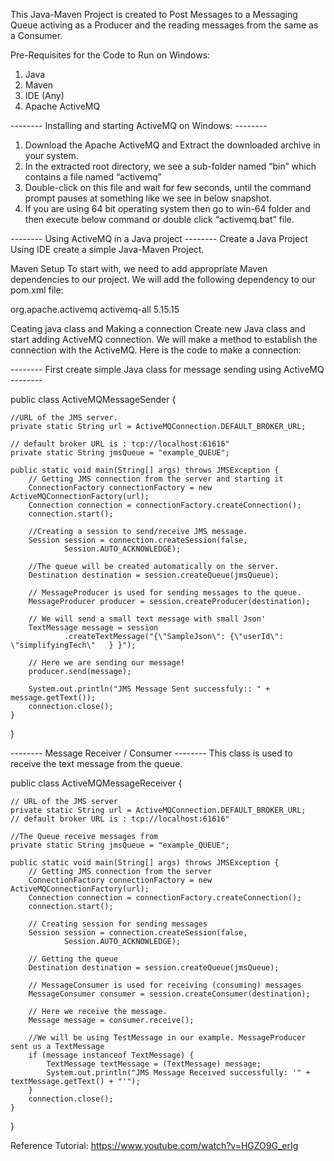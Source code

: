 This Java-Maven Project is created to Post Messages to a Messaging Queue activing as a Producer and the reading messages from the same as a Consumer.




Pre-Requisites for the Code to Run on Windows:
1. Java
2. Maven
3. IDE (Any)
4. Apache ActiveMQ

 -------- Installing and starting ActiveMQ on Windows: --------

1. Download the Apache ActiveMQ and Extract the downloaded archive in your system.
2. In the extracted root directory, we see a sub-folder named “bin” which contains a file named “activemq”
3. Double-click on this file and wait for few seconds, until the command prompt pauses at something like we see in below snapshot.
4. If you are using 64 bit operating system then go to win-64 folder and then execute below command or double click “activemq.bat” file.


-------- Using ActiveMQ in a Java project --------
Create a Java Project
Using IDE create a simple Java-Maven Project.

Maven Setup
To start with, we need to add appropriate Maven dependencies to our project. We will add the following dependency to our pom.xml file:

<dependencies>
        <dependency>
            <groupId>org.apache.activemq</groupId>
            <artifactId>activemq-all</artifactId>
            <version>5.15.15</version>
        </dependency> 
    </dependencies>

Ceating java class and Making a connection
Create new Java class and start adding ActiveMQ connection. We will make a method to establish the connection with the ActiveMQ.
Here is the code to make a connection:

-------- First create simple Java class for message sending using ActiveMQ --------

public class ActiveMQMessageSender {
      
    //URL of the JMS server. 
    private static String url = ActiveMQConnection.DEFAULT_BROKER_URL;
      
    // default broker URL is : tcp://localhost:61616"
    private static String jmsQueue = "example_QUEUE";
      
    public static void main(String[] args) throws JMSException {        
        // Getting JMS connection from the server and starting it
        ConnectionFactory connectionFactory = new ActiveMQConnectionFactory(url);
        Connection connection = connectionFactory.createConnection();
        connection.start();
          
        //Creating a session to send/receive JMS message.
        Session session = connection.createSession(false,
                Session.AUTO_ACKNOWLEDGE);  
          
        //The queue will be created automatically on the server.
        Destination destination = session.createQueue(jmsQueue); 
          
        // MessageProducer is used for sending messages to the queue.
        MessageProducer producer = session.createProducer(destination);
          
        // We will send a small text message with small Json' 
        TextMessage message = session
                .createTextMessage("{\"SampleJson\": {\"userId\": \"simplifyingTech\"   } }");
          
        // Here we are sending our message!
        producer.send(message);
          
        System.out.println("JMS Message Sent successfuly:: " + message.getText());
        connection.close();
    }
}


-------- Message Receiver / Consumer --------
This class is used to receive the text message from the queue.


public class ActiveMQMessageReceiver {
  
    // URL of the JMS server
    private static String url = ActiveMQConnection.DEFAULT_BROKER_URL;
    // default broker URL is : tcp://localhost:61616"
  
    //The Queue receive messages from
    private static String jmsQueue = "example_QUEUE";
  
    public static void main(String[] args) throws JMSException {
        // Getting JMS connection from the server
        ConnectionFactory connectionFactory = new ActiveMQConnectionFactory(url);
        Connection connection = connectionFactory.createConnection();
        connection.start();
  
        // Creating session for sending messages
        Session session = connection.createSession(false,
                Session.AUTO_ACKNOWLEDGE);
  
        // Getting the queue 
        Destination destination = session.createQueue(jmsQueue);
  
        // MessageConsumer is used for receiving (consuming) messages
        MessageConsumer consumer = session.createConsumer(destination);
  
        // Here we receive the message.
        Message message = consumer.receive();
  
        //We will be using TestMessage in our example. MessageProducer sent us a TextMessage
        if (message instanceof TextMessage) {
            TextMessage textMessage = (TextMessage) message;
            System.out.println("JMS Message Received successfully: '" + textMessage.getText() + "'");
        }
        connection.close();
    }
}



Reference Tutorial:
https://www.youtube.com/watch?v=HGZO9G_erIg
